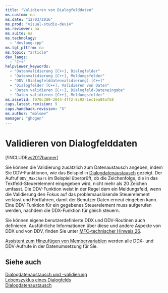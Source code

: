 ```yaml
---
title: "Validieren von Dialogfelddaten"
ms.custom: na
ms.date: "12/03/2016"
ms.prod: "visual-studio-dev14"
ms.reviewer: na
ms.suite: na
ms.technology: 
  - "devlang-cpp"
ms.tgt_pltfrm: na
ms.topic: "article"
dev_langs: 
  - "C++"
helpviewer_keywords: 
  - "Datenvalidierung [C++], Dialogfelder"
  - "Datenvalidierung [C++], Meldungsfelder"
  - "DDV (Dialogfelddatenvalidierung) [C++]"
  - "Dialogfelder [C++], Validieren von Daten"
  - "Daten validieren [C++], Dialogfeld-Dateneingabe"
  - "Daten validieren [C++], Meldungsfelder"
ms.assetid: f070c309-2044-4ff2-8c92-1ec1ea84af58
caps.latest.revision: 9
caps.handback.revision: "5"
ms.author: "mblome"
manager: "ghogen"
---
```

# Validieren von Dialogfelddaten
[!INCLUDE[vs2017banner](../assembler/inline/includes/vs2017banner.md)]

Sie können die Validierung zusätzlich zum Datenaustausch angeben, indem Sie DDV\-Funktionen, wie das Beispiel in [Dialogdatenaustausch](../mfc/dialog-data-exchange.md) gezeigt.  Der Aufruf `DDV_MaxChars` im Beispiel überprüft, ob die Zeichenfolge, die in das Textfeld\-Steuerelement eingegeben wird, nicht mehr als 20 Zeichen umfasst.  Die DDV\-Funktion weist in der Regel dem ein Meldungsfeld, wenn die Validierung den Fokus auf das problemauslösende Steuerelement verlässt und Fortfahren, damit der Benutzer Daten erneut eingeben kann.  Eine DDV\-Funktion für ein gegebenes Steuerelement muss aufgerufen werden, nachdem die DDX\-Funktion für gleich steuern.  
  
 Sie können eigene benutzerdefinierte DDX und DDV\-Routinen auch definieren.  Ausführliche Informationen über diese und andere Aspekte von DDX und von DDV, finden Sie unter [MFC\-technischer Hinweis 26](../mfc/tn026-ddx-and-ddv-routines.md).  
  
 [Assistent zum Hinzufügen von Membervariablen](../ide/add-member-variable-wizard.md) werden alle DDX\- und DDV\-Aufrufe in der Datenumsetzung für Sie.  
  
## Siehe auch  
 [Dialogdatenaustausch und \-validierung](../mfc/dialog-data-exchange-and-validation.md)   
 [Lebenszyklus eines Dialogfelds](../mfc/life-cycle-of-a-dialog-box.md)   
 [Dialogdatenaustausch](../mfc/dialog-data-exchange.md)